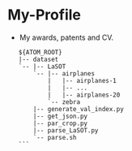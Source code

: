 # My-Profile
* My awards, patents and CV.


 ```
    ${ATOM_ROOT}
    |-- dataset
    `-- |-- LaSOT
        `-- |-- airplanes
            |   |-- airplanes-1
            |   |-- ...
            |   |-- airplanes-20
            `-- zebra
        |-- generate_val_index.py
        |-- get_json.py
        |-- par_crop.py
        |-- parse_LaSOT.py
        `-- parse.sh
    ```
